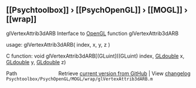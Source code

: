 ## [[Psychtoolbox]] &#8250; [[PsychOpenGL]] &#8250; [[MOGL]] &#8250; [[wrap]]

glVertexAttrib3dARB  Interface to [OpenGL](OpenGL) function glVertexAttrib3dARB  
  
usage:  glVertexAttrib3dARB( index, x, y, z )  
  
C function:  void glVertexAttrib3dARB[(GLuint]((GLuint) index, [GLdouble](GLdouble) x, [GLdouble](GLdouble) y, [GLdouble](GLdouble) z)  




<div class="code_header" style="text-align:right;">
  <span style="float:left;">Path&nbsp;&nbsp;</span> <span class="counter">Retrieve <a href=
  "https://raw.github.com/Psychtoolbox-3/Psychtoolbox-3/beta/Psychtoolbox/PsychOpenGL/MOGL/wrap/glVertexAttrib3dARB.m">current version from GitHub</a> | View <a href=
  "https://github.com/Psychtoolbox-3/Psychtoolbox-3/commits/beta/Psychtoolbox/PsychOpenGL/MOGL/wrap/glVertexAttrib3dARB.m">changelog</a></span>
</div>
<div class="code">
  <code>Psychtoolbox/PsychOpenGL/MOGL/wrap/glVertexAttrib3dARB.m</code>
</div>

